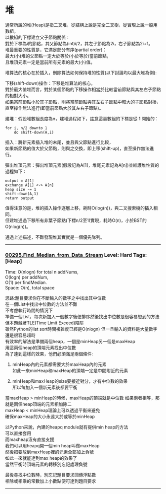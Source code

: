 


# 堆
通常所說的堆(Heap)是指二叉堆，從結構上說是完全二叉樹，從實現上說一般用數組。  
以數組的下標建立父子節點關係：  
對於下標為i的節點，其父節點為(int)i/2，其左子節點為2i，右子節點為2i+1。  
堆最重要的性質是，它滿足部分有序(partial order)：  
最大(小)堆的父節點一定大於等於(小於等於)當前節點，  
且堆頂元素一定是當前所有元素的最大(小)值。

堆算法的核心在於插入，刪除算法如何保持堆的性質(以下討論均以最大堆為例):

下移(shift-down)操作：下移是堆算法的核心。  
對於最大值堆而言，對於某個節點的下移操作相當於比較當前節點與其左右子節點的相對大小。  
如果當前節點小於其子節點，則將當前節點與其左右子節點中較大的子節點對換，  
直至操作無法進行(即當前節點大於其左右子節點)。

建堆：假設堆數組長度為n，建堆過程如下，註意這裏數組的下標是從 1 開始的：
```
for i, n/2 downto 1
    do shift-down(A,i)
```    
插入：將新元素插入堆的末尾，並且與父節點進行比較，  
如果新節點的值大於父節點，則與之交換，即上移(shift-up)，直至操作無法進行。

彈出堆頂元素：彈出堆頂元素(假設記為A[1]，堆尾元素記為A[n])並維護堆性質的過程如下：
```
output = A[1]
exchange A[1] <-> A[n]
heap size -= 1
shift-down(A,1)
return output
```
值得注意的是，堆的插入操作逐層上移，耗時O(log(n))，與二叉搜索樹的插入相同。  
但建堆通過下移所有非葉子節點(下標n/2至1)實現，耗時O(n)，小於BST的O(nlog(n))。

通過上述描述，不難發現堆其實就是一個優先隊列。


  
***
  
### [00295.Find_Median_from_Data_Stream](../../SourceCode/Python/Problem/00295.Find_Median_from_Data_Stream.py) Level: Hard Tags: [Heap]
  
Time:  O(nlogn) for total n addNums,    
O(logn) per addNum,   
O(1) per findMedian.   
Space: O(n), total space  
  
思路:題目要求你在不斷輸入的數字之中找出其中位數  
在一個List中找出中位數的方法並不難  
不考慮執行時間的情況下  
準備一個List，每次新加入一個數字後便排序然後找出中位數是很容易想到的方法    
但本題藏著TLE(Time Limit Exceed)陷阱    
雖然Python的list sort時間複雜度已經是O(nlogn)
但一旦輸入的資料是大量數字還是很容易超時  
有效率的解法是準備兩個heap，一個是minHeap另一個是maxHeap  
用這兩個heap的頂端元素找出中位數  
為了達到這樣的效果，他們必須滿足兩個條件:  
1. minHeap內的元素都需要大於maxHeap內的元素    
如此一來minHeap和maxHeap的頂端一定是中間附近的元素

2. minHeap和maxHeap的size要接近對分，才有中位數的效果    
所以每加入一個新元素後都要平衡  
  
當maxHeap > minHeap的時候，maxHeap的頂端就是中位數
如果兩者相等，那就是兩個heap頂端的元素相加除二  
maxHeap < minHeap理論上可以透過平衡來避免    
確保maxHeap的大小永遠大於或等於minHeap  

以Python來說，內建的heapq module就有提供min heap的方法  
可以直接套用  
而maxheap沒有直接支援  
我們可以用heapq開一個min heap叫做maxHeap  
然後把要放到maxHeap裡的元素全部加上負號  
如此一來就能達到max heap的效果了  
當然平衡時頂端元素的轉移別忘記處理負號  

最後尋找中位數時，別忘記題目要求回傳浮點數  
相除或相乘的常數加上小數點便可達到題目要求  
  
***
